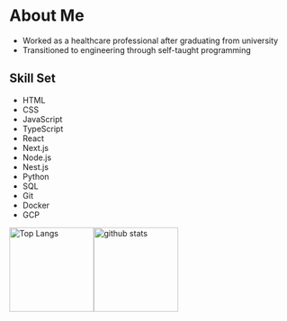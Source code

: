 <h1>About Me</h1>

* Worked as a healthcare professional after graduating from university
* Transitioned to engineering through self-taught programming

<h2>Skill Set</h2>

* HTML
* CSS
* JavaScript
* TypeScript
* React
* Next.js
* Node.js
* Nest.js
* Python
* SQL
* Git
* Docker
* GCP


<div style="display: flex;">
  <img alt="Top Langs" height="150px" src="https://github-readme-stats.vercel.app/api/top-langs/?username={mpnakamura}&https://github.com/anuraghazra/github-readme-stats" />
  <img alt="github stats" height="150px" src="https://github-readme-stats.vercel.app/api?username={mpnakamura}&show_icons=true&theme=transparent" />
</div>

